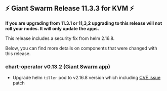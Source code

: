 ## :zap: Giant Swarm Release 11.3.3 for KVM :zap:

**If you are upgrading from 11.3.1 or 11,3,2 upgrading to this release will not roll your nodes. It will only update the apps.**

This release includes a security fix from helm 2.16.8.

Below, you can find more details on components that were changed with this release.

### chart-operator v0.13.2 ([Giant Swarm app](https://github.com/giantswarm/chart-operator/releases/tag/v0.13.2))

- Upgrade helm `tiller` pod to v2.16.8 version which including [CVE issue](https://github.com/helm/helm/security/advisories/GHSA-cjjc-xp8v-855w) patch  
